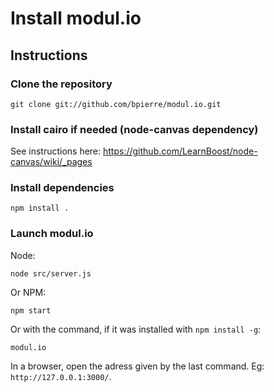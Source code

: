 Install modul.io
================

## Instructions

### Clone the repository

    git clone git://github.com/bpierre/modul.io.git

### Install cairo if needed (node-canvas dependency)

See instructions here: https://github.com/LearnBoost/node-canvas/wiki/_pages

### Install dependencies

    npm install .

### Launch modul.io

Node:

    node src/server.js

Or NPM:

    npm start

Or with the command, if it was installed with `npm install -g`:

    modul.io

In a browser, open the adress given by the last command. Eg: `http://127.0.0.1:3000/`.
